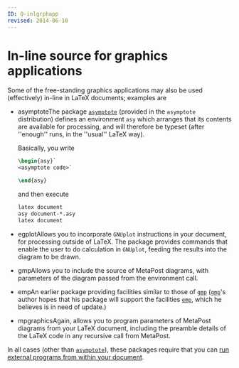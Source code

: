 ```yaml
---
ID: Q-inlgrphapp
revised: 2014-06-10
---
```

# In-line source for graphics applications

Some of the free-standing graphics applications may also be used
(effectively) in-line in LaTeX documents; examples are

- asymptoteThe package [`asymptote`](https://ctan.org/pkg/asymptote) (provided in the
  `asymptote` distribution) defines an environment
  `asy` which arranges that its contents are available for
  processing, and will therefore be typeset (after ''enough'' runs, in
  the ''usual'' LaTeX way).

  Basically, you write
  ```latex
  \begin{asy}`
  <asymptote code>`

  \end{asy}
  ```
  and then execute
   ```latex
   latex document
   asy document-*.asy
   latex document
    ```
- egplotAllows you to incorporate `GNUplot`
  instructions in your document, for processing outside of LaTeX.
  The package provides commands that enable the user to do calculation
  in `GNUplot`, feeding the results into the diagram
  to be drawn.
- gmpAllows you to include the source of MetaPost diagrams, with
  parameters of the diagram passed from the environment call.
- empAn earlier package providing facilities similar to those of
  [`gmp`](https://ctan.org/pkg/gmp) ([`gmp`](https://ctan.org/pkg/gmp)'s author hopes that his package will
  support the facilities [`emp`](https://ctan.org/pkg/emp), which he believes is in need
  of update.)
- mpgraphicsAgain, allows you to program parameters of MetaPost
  diagrams from your LaTeX document, including the preamble details
  of the LaTeX code in any recursive call from MetaPost.

In all cases (other than [`asymptote`](https://ctan.org/pkg/asymptote)), these packages require
that you can 
[run external programs from within your document](FAQ-spawnprog.md).

